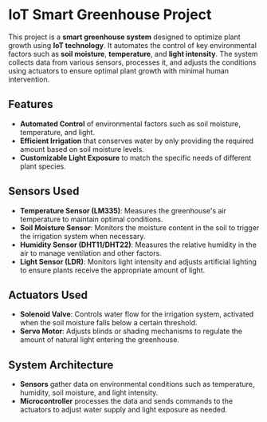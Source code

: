 # IoT Smart Greenhouse Project

This project is a **smart greenhouse system** designed to optimize plant growth using **IoT technology**. It automates the control of key environmental factors such as **soil moisture**, **temperature**, and **light intensity**. The system collects data from various sensors, processes it, and adjusts the conditions using actuators to ensure optimal plant growth with minimal human intervention.

## Features

- **Automated Control** of environmental factors such as soil moisture, temperature, and light.
- **Efficient Irrigation** that conserves water by only providing the required amount based on soil moisture levels.
- **Customizable Light Exposure** to match the specific needs of different plant species.

## Sensors Used

- **Temperature Sensor (LM335)**: Measures the greenhouse's air temperature to maintain optimal conditions.
- **Soil Moisture Sensor**: Monitors the moisture content in the soil to trigger the irrigation system when necessary.
- **Humidity Sensor (DHT11/DHT22)**: Measures the relative humidity in the air to manage ventilation and other factors.
- **Light Sensor (LDR)**: Monitors light intensity and adjusts artificial lighting to ensure plants receive the appropriate amount of light.

## Actuators Used

- **Solenoid Valve**: Controls water flow for the irrigation system, activated when the soil moisture falls below a certain threshold.
- **Servo Motor**: Adjusts blinds or shading mechanisms to regulate the amount of natural light entering the greenhouse.

## System Architecture

- **Sensors** gather data on environmental conditions such as temperature, humidity, soil moisture, and light intensity.
- **Microcontroller** processes the data and sends commands to the actuators to adjust water supply and light exposure as needed.
